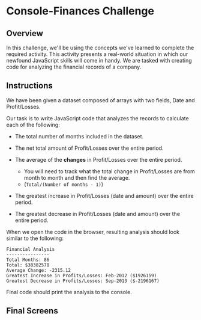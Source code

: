 # Console-Finances Challenge

## Overview

In this challenge, we'll be using the concepts we've learned to complete the required activity. This activity presents a real-world situation in which our newfound JavaScript skills will come in handy. We are tasked with creating code for analyzing the financial records of a company.

## Instructions

We have been given a dataset composed of arrays with two fields, Date and Profit/Losses.

Our task is to write JavaScript code that analyzes the records to calculate each of the following:

* The total number of months included in the dataset.

* The net total amount of Profit/Losses over the entire period.

* The average of the **changes** in Profit/Losses over the entire period.
  * You will need to track what the total change in Profit/Losses are from month to month and then find the average.
  * (`Total/(Number of months - 1)`)

* The greatest increase in Profit/Losses (date and amount) over the entire period.

* The greatest decrease in Profit/Losses (date and amount) over the entire period.

When we open the code in the browser, resulting analysis should look similar to the following:

  ```text
  Financial Analysis 
  ----------------
  Total Months: 86
  Total: $38382578
  Average Change: -2315.12
  Greatest Increase in Profits/Losses: Feb-2012 ($1926159)
  Greatest Decrease in Profits/Losses: Sep-2013 ($-2196167)
  ```

 Final code should print the analysis to the console.


## Final Screens


